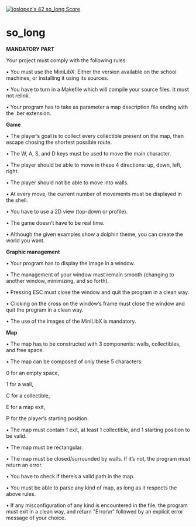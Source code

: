 <a href="https://github.com/JaeSeoKim/badge42"><img src="https://badge42.vercel.app/api/v2/cl4qxms4g001609l49j835g66/project/2768861" alt="joslopez's 42 so_long Score" /></a>
# so_long

<b>MANDATORY PART</b>
<p>Your project must comply with the following rules:</p>
<p>• You must use the MiniLibX. Either the version available on the school machines,
or installing it using its sources.</p>
<p>• You have to turn in a Makefile which will compile your source files. It must not
relink.</p>
<p>• Your program has to take as parameter a map description file ending with the .ber
extension.<p/n>
<b>Game</b>
<p>• The player’s goal is to collect every collectible present on the map, then escape
chosing the shortest possible route.</p>
<p>• The W, A, S, and D keys must be used to move the main character.</p>
<p>• The player should be able to move in these 4 directions: up, down, left, right.</p>
<p>• The player should not be able to move into walls.</p>
<p>• At every move, the current number of movements must be displayed in the shell.</p>
<p>• You have to use a 2D view (top-down or profile).</p>
<p>• The game doesn’t have to be real time.</p>
<p>• Although the given examples show a dolphin theme, you can create the world you
want.</p>
<b>Graphic management</b>
<p>• Your program has to display the image in a window.</p>
<p>• The management of your window must remain smooth (changing to another window, minimizing, and so forth).</p>
<p>• Pressing ESC must close the window and quit the program in a clean way.</p>
<p>• Clicking on the cross on the window’s frame must close the window and quit the
program in a clean way.</p>
<p>• The use of the images of the MiniLibX is mandatory.</p>
<b>Map</b>
<p>• The map has to be constructed with 3 components: walls, collectibles, and free
space.</p>
<p>• The map can be composed of only these 5 characters:</p>
<p>0 for an empty space,</p>
<p>1 for a wall,</p>
<p>C for a collectible,</p>
<p>E for a map exit,</p>
<p>P for the player’s starting position.</p>
<p>• The map must contain 1 exit, at least 1 collectible, and 1 starting position to
be valid.</p>
<p>• The map must be rectangular.</p>
<p>• The map must be closed/surrounded by walls. If it’s not, the program must return
an error.</p>
<p>• You have to check if there’s a valid path in the map.</p>
<p>• You must be able to parse any kind of map, as long as it respects the above rules.</p>
<p>• If any misconfiguration of any kind is encountered in the file, the program must
exit in a clean way, and return "Error\n" followed by an explicit error message of
your choice.</p>
